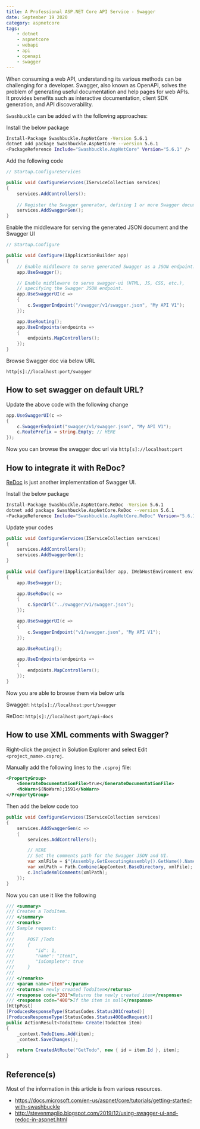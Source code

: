 ```yaml
---
title: A Professional ASP.NET Core API Service - Swagger
date: September 19 2020
category: aspnetcore
tags:
    - dotnet
    - aspnetcore
    - webapi
    - api
    - openapi
    - swagger
---
```



When consuming a web API, understanding its various methods can be challenging for a developer. Swagger, also known as OpenAPI, solves the problem of generating useful documentation and help pages for web APIs. It provides benefits such as interactive documentation, client SDK generation, and API discoverability.

`Swashbuckle` can be added with the following approaches:

<!-- more -->

Install the below package

```bash
Install-Package Swashbuckle.AspNetCore -Version 5.6.1
dotnet add package Swashbuckle.AspNetCore --version 5.6.1
<PackageReference Include="Swashbuckle.AspNetCore" Version="5.6.1" />
```

Add the following code 

```cs
// Startup.ConfigureServices

public void ConfigureServices(IServiceCollection services)
{
    services.AddControllers();
    
    // Register the Swagger generator, defining 1 or more Swagger documents
    services.AddSwaggerGen();
}
```

Enable the middleware for serving the generated JSON document and the Swagger UI

```cs
// Startup.Configure

public void Configure(IApplicationBuilder app)
{
    // Enable middleware to serve generated Swagger as a JSON endpoint.
    app.UseSwagger();

    // Enable middleware to serve swagger-ui (HTML, JS, CSS, etc.),
    // specifying the Swagger JSON endpoint.
    app.UseSwaggerUI(c =>
    {
        c.SwaggerEndpoint("/swagger/v1/swagger.json", "My API V1");
    });

    app.UseRouting();
    app.UseEndpoints(endpoints =>
    {
        endpoints.MapControllers();
    });
}
```

Browse Swagger doc via below URL

`http[s]://localhost:port/swagger`

## How to set swagger on default URL?

Update the above code with the following change

```cs
app.UseSwaggerUI(c =>
{
    c.SwaggerEndpoint("swagger/v1/swagger.json", "My API V1");
    c.RoutePrefix = string.Empty; // HERE
});
```

Now you can browse the swagger doc url via `http[s]://localhost:port`

## How to integrate it with ReDoc?

[ReDoc](https://github.com/Redocly/redoc) is just another implementation of Swagger UI.

Install the below package

```bash
Install-Package Swashbuckle.AspNetCore.ReDoc -Version 5.6.1
dotnet add package Swashbuckle.AspNetCore.ReDoc --version 5.6.1
<PackageReference Include="Swashbuckle.AspNetCore.ReDoc" Version="5.6.1" />
```

Update your codes

```cs
public void ConfigureServices(IServiceCollection services)
{
    services.AddControllers();
    services.AddSwaggerGen();
}
 
public void Configure(IApplicationBuilder app, IWebHostEnvironment env)
{
    app.UseSwagger();

    app.UseReDoc(c =>
    {
        c.SpecUrl("../swagger/v1/swagger.json");
    });

    app.UseSwaggerUI(c =>
    {
        c.SwaggerEndpoint("v1/swagger.json", "My API V1");
    });

    app.UseRouting();

    app.UseEndpoints(endpoints =>
    {
        endpoints.MapControllers();
    });
}
```

Now you are able to browse them via below urls

Swagger: `http[s]://localhost:port/swagger`

ReDoc: `http[s]://localhost:port/api-docs`

## How to use XML comments with Swagger?

Right-click the project in Solution Explorer and select Edit `<project_name>.csproj`.

Manually add the following lines to the `.csproj` file:

```xml
<PropertyGroup>
    <GenerateDocumentationFile>true</GenerateDocumentationFile>
    <NoWarn>$(NoWarn);1591</NoWarn>
</PropertyGroup>
```

Then add the below code too

```cs
public void ConfigureServices(IServiceCollection services)
{
    services.AddSwaggerGen(c =>
    {
        services.AddControllers();

        // HERE
        // Set the comments path for the Swagger JSON and UI.
        var xmlFile = $"{Assembly.GetExecutingAssembly().GetName().Name}.xml";
        var xmlPath = Path.Combine(AppContext.BaseDirectory, xmlFile);
        c.IncludeXmlComments(xmlPath);
    });
}
```

Now you can use it like the following

```cs
/// <summary>
/// Creates a TodoItem.
/// </summary>
/// <remarks>
/// Sample request:
///
///     POST /Todo
///     {
///        "id": 1,
///        "name": "Item1",
///        "isComplete": true
///     }
///
/// </remarks>
/// <param name="item"></param>
/// <returns>A newly created TodoItem</returns>
/// <response code="201">Returns the newly created item</response>
/// <response code="400">If the item is null</response>            
[HttpPost]
[ProducesResponseType(StatusCodes.Status201Created)]
[ProducesResponseType(StatusCodes.Status400BadRequest)]
public ActionResult<TodoItem> Create(TodoItem item)
{
    _context.TodoItems.Add(item);
    _context.SaveChanges();

    return CreatedAtRoute("GetTodo", new { id = item.Id }, item);
}
```

## Reference(s)

Most of the information in this article is from various resources.

* https://docs.microsoft.com/en-us/aspnet/core/tutorials/getting-started-with-swashbuckle
* http://stevenmaglio.blogspot.com/2019/12/using-swagger-ui-and-redoc-in-aspnet.html